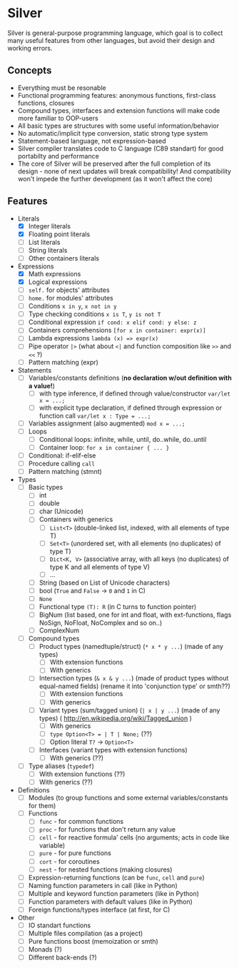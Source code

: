 # Silver
Silver is general-purpose programming language, which goal is to collect many useful features from other languages, but avoid their design and working errors.

## Concepts

- Everything must be resonable
- Functional programming features: anonymous functions, first-class functions, closures
- Compound types, interfaces and extension functions will make code more familiar to OOP-users
- All basic types are structures with some useful information/behavior
- No automatic/implicit type conversion, static strong type system
- Statement-based language, not expression-based
- Silver compiler translates code to C language (C89 standart) for good portabilty and performance
- The core of Silver will be preserved after the full completion of its design - none of next updates will break compatibility! And compatibility won't impede the further development (as it won't affect the core)

## Features

- Literals
    - [x] Integer literals
    - [x] Floating point literals
    - [ ] List literals
    - [ ] String literals
    - [ ] Other containers literals
- Expressions
    - [x] Math expressions
    - [x] Logical expressions
    - [ ] `self.` for objects' attributes
    - [ ] `home.` for modules' attributes
    - [ ] Conditions `x in y`, `x not in y`
    - [ ] Type checking conditions `x is T`, `y is not T`
    - [ ] Conditional expression `if cond: x elif cond: y else: z`
    - [ ] Containers comprehensions `[for x in container: expr(x)]`
    - [ ] Lambda expressions `lambda (x) => expr(x)`
    - [ ] Pipe operator `|>` (what about `<|` and function composition like `>>` and `<<` ?)
    - [ ] Pattern matching (expr)
- Statements
    - [ ] Variables/constants definitions (**no declaration w/out definition with a value!**)
        - [ ] with type inference, if defined through value/constructor `var/let x = ...;`
        - [ ] with explicit type declaration, if defined through expression or function call `var/let x : Type = ...;`
    - [ ] Variables assignment (also augmented) `mod x = ...;`
    - [ ] Loops
        - [ ] Conditional loops: infinite, while, until, do..while, do..until
        - [ ] Container loop: `for x in container { ... }`
    - [ ] Conditional: if-elif-else
    - [ ] Procedure calling `call`
    - [ ] Pattern matching (stmnt)
- Types
    - [ ] Basic types
        - [ ] int
        - [ ] double
        - [ ] char (Unicode)
        - [ ] Сontainers with generics
            - [ ] `List<T>` (double-linked list, indexed, with all elements of type T)
            - [ ] `Set<T>` (unordered set, with all elements (no duplicates) of type T)
            - [ ] `Dict<K, V>` (associative array, with all keys (no duplicates) of type K and all elements of type V)
            - [ ] ...
        - [ ] String (based on List of Unicode characters)
        - [ ] bool (`True` and `False` -> `0` and `1` in C)
        - [ ] `None`
        - [ ] Functional type `(T): R` (in C turns to function pointer)
        - [ ] BigNum (list based, one for int and float, with ext-functions, flags NoSign, NoFloat, NoComplex and so on..)
        - [ ] ComplexNum
    - [ ] Compound types
        - [ ] Product types (namedtuple/struct) (`* x * y ...`) (made of any types)
            - [ ] With extension functions
            - [ ] With generics
        - [ ] Intersection types (`& x & y ...`) (made of product types without equal-named fields) (rename it into 'conjunction type' or smth??)
            - [ ] With extension functions
            - [ ] With generics
        - [ ] Variant types (sum/tagged union) (`| x | y ...`) (made of any types) ( http://en.wikipedia.org/wiki/Tagged_union )
            - [ ] With generics
            - [ ] `type Option<T> = | T | None;` (??)
            - [ ] Option literal `T?` -> `Option<T>`
        - [ ] Interfaces (variant types with extension functions)
            - [ ] With generics (??)
    - [ ] Type aliases (`typedef`)
        - [ ] With extension functions (??)
        - [ ] With generics (??)
- Definitions
    - [ ] Modules (to group functions and some external variables/constants for them)
    - [ ] Functions
        - [ ] `func` - for common functions
        - [ ] `proc` - for functions that don't return any value
        - [ ] `cell` - for reactive formula' cells (no arguments; acts in code like variable)
        - [ ] `pure` - for pure functions
        - [ ] `cort` - for coroutines
        - [ ] `nest` - for nested functions (making closures)
    - [ ] Expression-returning functions (can be `func`, `cell` and `pure`)
    - [ ] Naming function parameters in call (like in Python)
    - [ ] Multiple and keyword function parameters (like in Python)
    - [ ] Function parameters with default values (like in Python)
    - [ ] Foreign functions/types interface (at first, for C)
- Other
    - [ ] IO standart functions
    - [ ] Multiple files compilation (as a project)
    - [ ] Pure functions boost (memoization or smth)
    - [ ] Monads (?)
    - [ ] Different back-ends (?)

